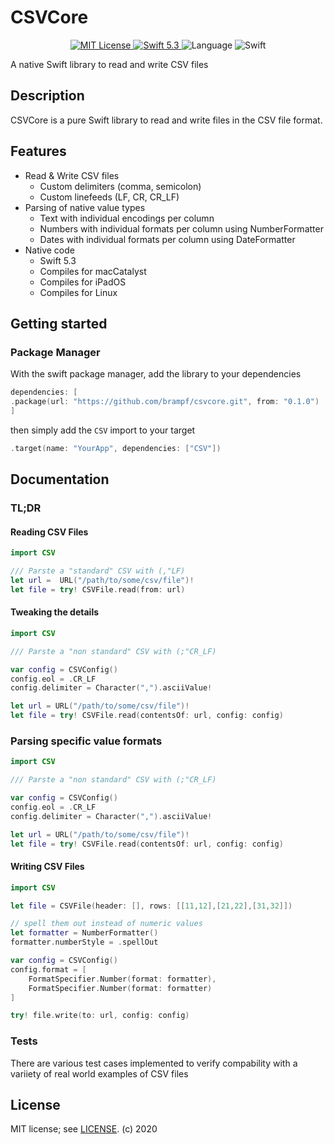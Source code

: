 # CSVCore

<p align="center">
<a href="LICENSE.md">
<img src="https://img.shields.io/badge/license-MIT-brightgreen.svg" alt="MIT License">
</a>
<a href="https://swift.org">
<img src="https://img.shields.io/badge/swift-5.3-brightgreen.svg" alt="Swift 5.3">
</a>
<img src="https://img.shields.io/github/languages/top/brampf/csvcore?color=bright" alt="Language">
<img src="https://img.shields.io/github/workflow/status/brampf/csvcore/Swift" alt="Swift">
</p>

A native Swift library to read and write CSV files

## Description
CSVCore is a pure Swift library to read and write files in the CSV file format.

## Features
* Read & Write CSV files
    * Custom delimiters (comma, semicolon)
    * Custom linefeeds (LF, CR, CR_LF)
* Parsing of native value types
    * Text with individual encodings per column
    * Numbers with individual formats per column using NumberFormatter
    * Dates with individual formats per column using DateFormatter
* Native code
    * Swift 5.3
    * Compiles for macCatalyst
    * Compiles for iPadOS
    * Compiles for Linux

## Getting started

### Package Manager

With the swift package manager, add the library to your dependencies
```swift
dependencies: [
.package(url: "https://github.com/brampf/csvcore.git", from: "0.1.0")
]
```

then simply add the `CSV` import to your target

```swift
.target(name: "YourApp", dependencies: ["CSV"])
```

## Documentation

### TL;DR

#### Reading CSV Files
```swift
import CSV

/// Parste a "standard" CSV with (,"LF)
let url =  URL("/path/to/some/csv/file")!
let file = try! CSVFile.read(from: url)
```

#### Tweaking the details
```swift
import CSV

/// Parste a "non standard" CSV with (;"CR_LF)

var config = CSVConfig()
config.eol = .CR_LF
config.delimiter = Character(",").asciiValue!

let url = URL("/path/to/some/csv/file")!
let file = try! CSVFile.read(contentsOf: url, config: config)
```

### Parsing specific value formats
```swift
import CSV

/// Parste a "non standard" CSV with (;"CR_LF)

var config = CSVConfig()
config.eol = .CR_LF
config.delimiter = Character(",").asciiValue!

let url = URL("/path/to/some/csv/file")!
let file = try! CSVFile.read(contentsOf: url, config: config)
```

#### Writing CSV Files
```swift
import CSV

let file = CSVFile(header: [], rows: [[11,12],[21,22],[31,32]])

// spell them out instead of numeric values
let formatter = NumberFormatter()
formatter.numberStyle = .spellOut

var config = CSVConfig()
config.format = [
    FormatSpecifier.Number(format: formatter),
    FormatSpecifier.Number(format: formatter)
]

try! file.write(to: url, config: config)
```

### Tests
There are various test cases implemented to verify compability with a variiety of real world examples of CSV files

## License

MIT license; see [LICENSE](LICENSE.md).
(c) 2020
